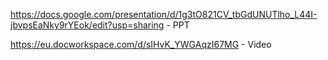 https://docs.google.com/presentation/d/1g3tO821CV_tbGdUNUTlho_L44I-jbvpsEaNky9rYEok/edit?usp=sharing  - PPT

https://eu.docworkspace.com/d/sIHvK_YWGAqzI67MG - Video

